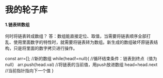 <h1>我的轮子库</h1>
<h4>1.链表转数组</h4>
<p>
何时将链表转成数组？
答：数组能直接定位、取值，当需要将链表顺序全部打乱、使用里面数字的特性时，就需要将链表转为数组。新生成的数组破坏原链表结构，只是将里面的数字拷贝进行操作。
</p>
<p>
const arr=[];  //新的数组
    while(head!=null){  //循环结束条件：链表到终点（值为null）
        arr.push(head.val)  //将链表的当前值，用push放进数组
        head=head.next  //当前指针指向下一个值
    }
</p>
